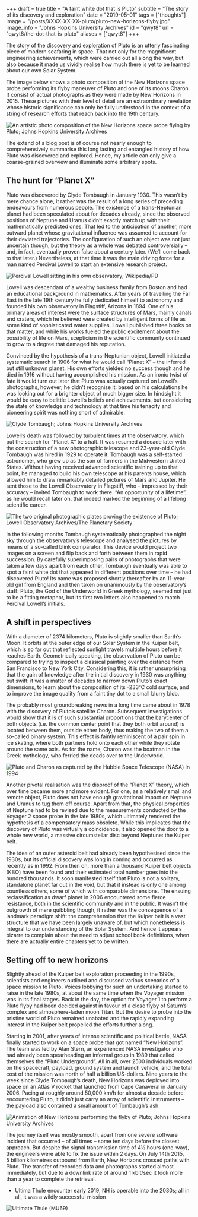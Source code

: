 +++
draft = true
title = "A faint white dot that is Pluto"
subtitle = "The story of its discovery and exploration"
date = "2019-05-01"
tags = ["thoughts"]
image = "/posts/XXXX-XX-XX-pluto/pluto-new-horizons-flyby.jpg"
image_info = "Johns Hopkins University Archives"
id = "qwyt8"
url = "qwyt8/the-dot-that-is-pluto"
aliases = ["qwyt8"]
+++

The story of the discovery and exploration of Pluto is an utterly fascinating piece of modern seafaring in space. That not only for the magnificent engineering achievements, which were carried out all along the way, but also because it made us vividly realise how much there is yet to be learned about our own Solar System.

The image below shows a photo composition of the New Horizons space probe performing its flyby maneuver of Pluto and one of its moons Charon. It consist of actual photographs as they were made by New Horizons in 2015. These pictures with their level of detail are an extraordinary revelation whose historic significance can only be fully understood in the context of a string of research efforts that reach back into the 19th century.

![An artistic photo composition of the New Horizons space probe flying by Pluto; Johns Hopkins University Archives]()

The extend of a blog post is of course not nearly enough to comprehensively summarise this long lasting and entangled history of how Pluto was discovered and explored. Hence, my article can only give a coarse-grained overview and illuminate some arbitrary spots.

## The hunt for “Planet X”

Pluto was discovered by Clyde Tombaugh in January 1930. This wasn’t by mere chance alone, it rather was the result of a long series of preceding endeavours from numerous people. The existence of a trans-Neptunian planet had been speculated about for decades already, since the observed positions of Neptune and Uranus didn’t exactly match up with their mathematically predicted ones. That led to the anticipation of another, more outward planet whose gravitational influence was assumed to account for their deviated trajectories. The configuration of such an object was not just uncertain though, but the theory as a whole was debated controversially – and, in fact, eventually proven false about a century later. (We’ll come back to that later.) Nevertheless, at that time it was the main driving force for a man named Percival Lowell to start an extensive research project.

![Percival Lowell sitting in his own observatory; Wikipedia/PD]()

Lowell was descendant of a wealthy business family from Boston and had an educational background in mathematics. After years of travelling the Far East in the late 19th century he fully dedicated himself to astronomy and founded his own observatory in Flagstiff, Arizona in 1894. One of his primary areas of interest were the surface structures of Mars, mainly canals and craters, which he believed were created by intelligent forms of life as some kind of sophisticated water supplies. Lowell published three books on that matter, and while his works fueled the public excitement about the possibility of life on Mars, scepticism in the scientific community continued to grow to a degree that damaged his reputation.

Convinced by the hypothesis of a trans-Neptunian object, Lowell initiated a systematic search in 1906 for what he would call “Planet X” – the inferred but still unknown planet. His own efforts yielded no success though and he died in 1916 without having accomplished his mission. As an ironic twist of fate it would turn out later that Pluto was actually captured on Lowell’s photographs, however, he didn’t recognise it: based on his calculations he was looking out for a brighter object of much bigger size. In hindsight it would be easy to belittle Lowell’s beliefs and achievements, but considering the state of knowledge and technology at that time his tenacity and pioneering spirit was nothing short of admirable.

![Clyde Tombaugh; Johns Hopkins University Archives]()

Lowell’s death was followed by turbulent times at the observatory, which put the search for “Planet X” to a halt. It was resumed a decade later with the construction of a new photographic telescope and 23-year-old Clyde Tombaugh was hired in 1929 to operate it. Tombaugh was a self-started astronomer, who grew up as the son of farmers in the Midwestern United States. Without having received advanced scientific training up to that point, he managed to build his own telescope at his parents house, which allowed him to draw remarkably detailed pictures of Mars and Jupiter. He sent those to the Lowell Observatory in Flagstiff, who – impressed by their accuracy – invited Tombaugh to work there. “An opportunity of a lifetime”, as he would recall later on, that indeed marked the beginning of a lifelong scientific career.

![The two original photographic plates proving the existence of Pluto; Lowell Observatory Archives/The Planetary Society]()

In the following months Tombaugh systematically photographed the night sky through the observatory’s telescope and analysed the pictures by means of a so-called blink comparator. This device would project two images on a screen and flip back and forth between them in rapid succession. By carefully superimposing pairs of photographs that were taken a few days apart from each other, Tombaugh eventually was able to spot a faint white dot that appeared in different positions over time – he had discovered Pluto! Its name was proposed shortly thereafter by an 11-year-old girl from England and then taken on unanimously by the observatory’s staff: Pluto, the God of the Underworld in Greek mythology, seemed not just to be a fitting metaphor, but its first two letters also happened to match Percival Lowell’s initials.

## A shift in perspectives

With a diameter of 2374 kilometers, Pluto is slightly smaller than Earth’s Moon. It orbits at the outer edge of our Solar System in the Kuiper belt, which is so far out that reflected sunlight travels multiple hours before it reaches Earth. Geometrically speaking, the observation of Pluto can be compared to trying to inspect a classical painting over the distance from San Francisco to New York City. Considering this, it is rather unsurprising that the gain of knowledge after the initial discovery in 1930 was anything but swift: it was a matter of decades to narrow down Pluto’s exact dimensions, to learn about the composition of its -233°C cold surface, and to improve the image quality from a faint tiny dot to a small blurry blob.

The probably most groundbreaking news in a long time came about in 1978 with the discovery of Pluto’s satellite Charon. Subsequent investigations would show that it is of such substantial proportions that the barycenter of both objects (i.e. the common center point that they both orbit around) is located between them, outside either body, thus making the two of them a so-called binary system. This effect is faintly reminiscent of a pair spin in ice skating, where both partners hold onto each other while they rotate around the same axis. As for the name, Charon was the boatman in the Greek mythology, who ferried the deads over to the Underworld.

![Pluto and Charon as captured by the Hubble Space Telescope (NASA) in 1994]()

Another pivotal realisation was the disproof of the “Planet X” theory, which over time became more and more evident. For one, as a relatively small and remote object, Pluto does not have enough gravitational impact on Neptune and Uranus to tug them off course. Apart from that, the physical properties of Neptune had to be revised due to the measurements conducted by the Voyager 2 space probe in the late 1980s, which ultimately rendered the hypothesis of a compensatory mass obsolete. While this implicates that the discovery of Pluto was virtually a coincidence, it also opened the door to a whole new world, a massive circumstellar disc beyond Neptune: the Kuiper belt.

The idea of an outer asteroid belt had already been hypothesised since the 1930s, but its official discovery was long in coming and occurred as recently as in 1992. From then on, more than a thousand Kuiper belt objects (KBO) have been found and their estimated total number goes into the hundred thousands. It soon manifested itself that Pluto is not a solitary, standalone planet far out in the void, but that it instead is only one among countless others, some of which with comparable dimensions. The ensuing reclassification as dwarf planet in 2006 encountered some fierce resistance, both in the scientific community and in the public. It wasn’t the outgrowth of mere quibbling though, it rather was the consequence of a landmark paradigm shift: the comprehension that the Kuiper belt is a vast structure that we have been largely unaware of, but which nonetheless is integral to our understanding of the Solar System. And hence it appears bizarre to complain about the need to adjust school book definitions, when there are actually entire chapters yet to be written.

## Setting off to new horizons

Slightly ahead of the Kuiper belt exploration proceeding in the 1990s, scientists and engineers outlined and discussed various scenarios of a space mission to Pluto. Voices lobbying for such an undertaking started to raise in the late 1980s, at about the same time when the Voyager mission was in its final stages. Back in the day, the option for Voyager 1 to perform a Pluto flyby had been decided against in favour of a close flyby of Saturn’s complex and atmosphere-laden moon Titan. But the desire to probe into the pristine world of Pluto remained unabated and the rapidly expanding interest in the Kuiper belt propelled the efforts further along.

Starting in 2001, after years of intense scientific and political battle, NASA finally started to work on a space probe that got named “New Horizons”. The team was led by Alan Stern, an experienced NASA investigator who had already been spearheading an informal group in 1989 that called themselves the “Pluto Underground”. All in all, over 2500 individuals worked on the spacecraft, payload, ground system and launch vehicle, and the total cost of the mission was north of half a billion US-dollars. Nine years to the week since Clyde Tombaugh’s death, New Horizons was deployed into space on an Atlas V rocket that launched from Cape Canaveral in January 2006. Pacing at roughly around 50,000 km/h for almost a decade before encountering Pluto, it didn’t just carry an array of scientific instruments – the payload also contained a small amount of Tombaugh’s ash.

![Animation of New Horizons performing the flyby of Pluto; Johns Hopkins University Archives]()

The journey itself was mostly smooth, apart from one severe software incident that occurred – of all times – some ten days before the closest approach. But despite the signal transmission time of 4½ hours (one-way), the engineers were able to fix the issue within 2 days. On July 14th 2015, 5 billion kilometres outbound from Earth, New Horizons crossed paths with Pluto. The transfer of recorded data and photographs started almost immediately, but due to a downlink rate of around 1 kbit/sec it took more than a year to complete the retrieval.

- Ultima Thule encounter early 2019, NH is operable into the 2030s; all in all, it was a wildly successful mission

![Ultimate Thule (MU69)]()
